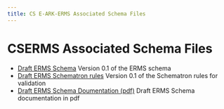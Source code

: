 ```yaml
---
title: CS E-ARK-ERMS Associated Schema Files
---
```

CSERMS Associated Schema Files
=======================

- [Draft ERMS Schema](./ERMS_draft.xsd)
  Version 0.1 of the ERMS schema
- [Draft ERMS Schematron rules](./ERMS_draft.sch)
  Version 0.1 of the Schematron rules for validation
- [Draft ERMS Schema Doumentation (pdf)](./ERMS_draft_Schema_Documentation/pdf/ERMS_draft.pdf)
  Draft ERMS Schema documentation in pdf
